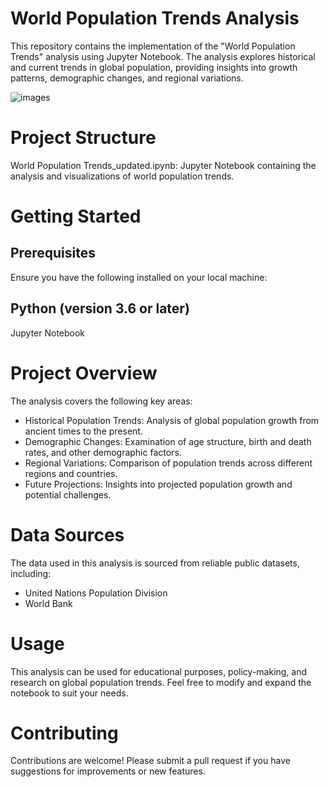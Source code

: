 # World Population Trends Analysis
This repository contains the implementation of the "World Population Trends" analysis using Jupyter Notebook. The analysis explores historical and current trends in global population, providing insights into growth patterns, demographic changes, and regional variations.

![images](https://github.com/KalyanKPothineni/World-Population-Trends/assets/174274413/660fea21-3e7d-49ad-88f3-7f328c30bfa7)

# Project Structure
World Population Trends_updated.ipynb: Jupyter Notebook containing the analysis and visualizations of world population trends.

# Getting Started
## Prerequisites
Ensure you have the following installed on your local machine:

## Python (version 3.6 or later)
Jupyter Notebook

# Project Overview
The analysis covers the following key areas:

- Historical Population Trends: Analysis of global population growth from ancient times to the present.
- Demographic Changes: Examination of age structure, birth and death rates, and other demographic factors.
- Regional Variations: Comparison of population trends across different regions and countries.
- Future Projections: Insights into projected population growth and potential challenges.
  
# Data Sources
The data used in this analysis is sourced from reliable public datasets, including:
- United Nations Population Division
- World Bank

# Usage
This analysis can be used for educational purposes, policy-making, and research on global population trends. Feel free to modify and expand the notebook to suit your needs.

# Contributing
Contributions are welcome! Please submit a pull request if you have suggestions for improvements or new features.
